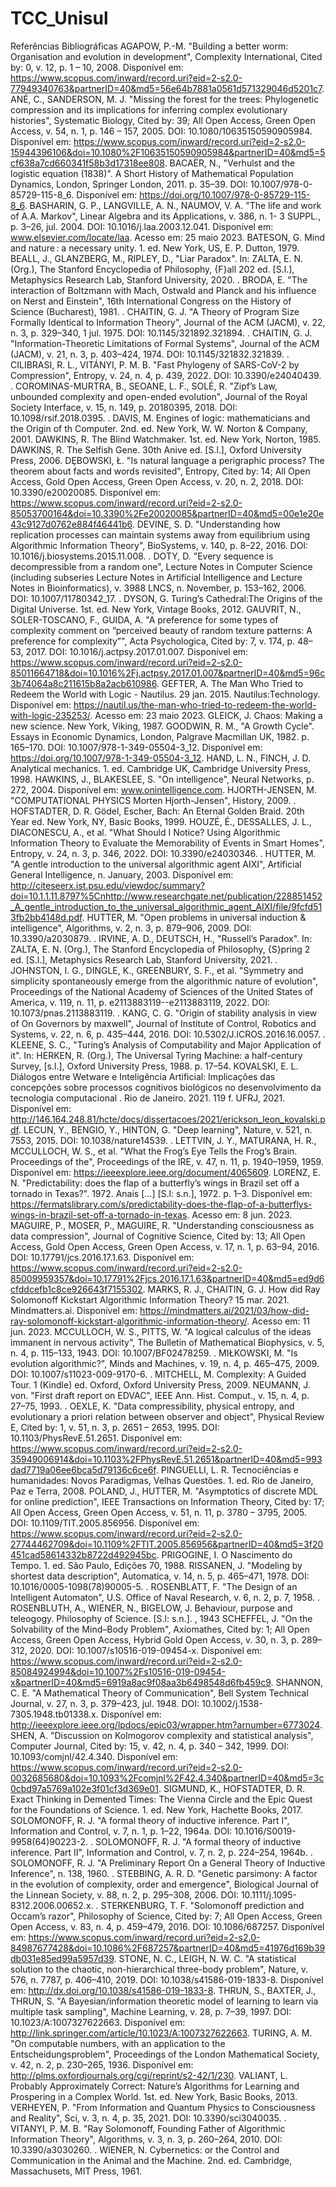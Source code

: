# TCC_Unisul
Referências Bibliográficas
AGAPOW, P.-M. "Building a better worm: Organisation and evolution in development", Complexity International, Cited by: 0, v. 12, p. 1 – 10, 2008. Disponível em: https://www.scopus.com/inward/record.uri?eid=2-s2.0-77949340763&partnerID=40&md5=56e64b7881a0561d571329046d5201c7.
ANÉ, C., SANDERSON, M. J. "Missing the forest for the trees: Phylogenetic compression and its implications for inferring complex evolutionary histories", Systematic Biology, Cited by: 39; All Open Access, Green Open Access, v. 54, n. 1, p. 146 – 157, 2005. DOI: 10.1080/10635150590905984. Disponível em: https://www.scopus.com/inward/record.uri?eid=2-s2.0-15944396106&doi=10.1080%2F10635150590905984&partnerID=40&md5=5cf638a7cd660341f58b3d17318ee808.
BACAËR, N., "Verhulst and the logistic equation (1838)". A Short History of Mathematical Population Dynamics, London, Springer London, 2011. p. 35–39. DOI: 10.1007/978-0-85729-115-8_6. Disponível em: https://doi.org/10.1007/978-0-85729-115-8_6.
BASHARIN, G. P., LANGVILLE, A. N., NAUMOV, V. A. "The life and work of A.A. Markov", Linear Algebra and its Applications, v. 386, n. 1- 3 SUPPL., p. 3–26, jul. 2004. DOI: 10.1016/j.laa.2003.12.041. Disponível em: www.elsevier.com/locate/laa. Acesso em: 25 maio 2023.
BATESON, G. Mind and nature : a necessary unity. 1. ed. New York, US, E. P. Dutton, 1979. 
BEALL, J., GLANZBERG, M., RIPLEY, D., "Liar Paradox". In: ZALTA, E. N. (Org.), The Stanford Encyclopedia of Philosophy, {F}all 202 ed. [S.l.], Metaphysics Research Lab, Stanford University, 2020. . 
BRODA, E. "The interaction of Boltzmann with Mach, Ostwald and Planck and his influence on Nerst and Einstein", 16th International Congress on the History of Science (Bucharest), 1981. .
CHAITIN, G. J. "A Theory of Program Size Formally Identical to Information Theory", Journal of the ACM (JACM), v. 22, n. 3, p. 329–340, 1 jul. 1975. DOI: 10.1145/321892.321894. .
CHAITIN, G. J. "Information-Theoretic Limitations of Formal Systems", Journal of the ACM (JACM), v. 21, n. 3, p. 403–424, 1974. DOI: 10.1145/321832.321839. .
CILIBRASI, R. L., VITÁNYI, P. M. B. "Fast Phylogeny of SARS-CoV-2 by Compression", Entropy, v. 24, n. 4, p. 439, 2022. DOI: 10.3390/e24040439. .
COROMINAS-MURTRA, B., SEOANE, L. F., SOLÉ, R. "Zipf’s Law, unbounded complexity and open-ended evolution", Journal of the Royal Society Interface, v. 15, n. 149, p. 20180395, 2018. DOI: 10.1098/rsif.2018.0395. .
DAVIS, M. Engines of logic: mathematicians and the Origin of th Computer. 2nd. ed. New York, W. W. Norton & Company, 2001. 
DAWKINS, R. The Blind Watchmaker. 1st. ed. New York, Norton, 1985. 
DAWKINS, R. The Selfish Gene. 30th Anive ed. [S.l.], Oxford University Press, 2006. 
DȨBOWSKI, Ł. "Is natural language a perigraphic process? The theorem about facts and words revisited", Entropy, Cited by: 14; All Open Access, Gold Open Access, Green Open Access, v. 20, n. 2, 2018. DOI: 10.3390/e20020085. Disponível em: https://www.scopus.com/inward/record.uri?eid=2-s2.0-85053700164&doi=10.3390%2Fe20020085&partnerID=40&md5=00e1e20e43c9127d0762e884f46441b6.
DEVINE, S. D. "Understanding how replication processes can maintain systems away from equilibrium using Algorithmic Information Theory", BioSystems, v. 140, p. 8–22, 2016. DOI: 10.1016/j.biosystems.2015.11.008. .
DOTY, D. "Every sequence is decompressible from a random one", Lecture Notes in Computer Science (including subseries Lecture Notes in Artificial Intelligence and Lecture Notes in Bioinformatics), v. 3988 LNCS, n. November, p. 153–162, 2006. DOI: 10.1007/11780342_17. .
DYSON, G. Turing’s Cathedral:The Origins of the Digital Universe. 1st. ed. New York, Vintage Books, 2012. 
GAUVRIT, N., SOLER-TOSCANO, F., GUIDA, A. "A preference for some types of complexity comment on “perceived beauty of random texture patterns: A preference for complexity”", Acta Psychologica, Cited by: 7, v. 174, p. 48–53, 2017. DOI: 10.1016/j.actpsy.2017.01.007. Disponível em: https://www.scopus.com/inward/record.uri?eid=2-s2.0-85011664718&doi=10.1016%2Fj.actpsy.2017.01.007&partnerID=40&md5=96c3b74064a8c211615b8a2acb610986.
GEFTER, A. The Man Who Tried to Redeem the World with Logic - Nautilus. 29 jan. 2015. Nautilus:Technology. Disponível em: https://nautil.us/the-man-who-tried-to-redeem-the-world-with-logic-235253/. Acesso em: 23 maio 2023.
GLEICK, J. Chaos: Making a new science. New York, Viking, 1987. 
GOODWIN, R. M., "A Growth Cycle". Essays in Economic Dynamics, London, Palgrave Macmillan UK, 1982. p. 165–170. DOI: 10.1007/978-1-349-05504-3_12. Disponível em: https://doi.org/10.1007/978-1-349-05504-3_12.
HAND, L. N., FINCH, J. D. Analytical mechanics. 1. ed. Cambridge UK, Cambridge University Press, 1998. 
HAWKINS, J., BLAKESLEE, S. "On intelligence", Neural Networks, p. 272, 2004. Disponível em: www.onintelligence.com.
HJORTH-JENSEN, M. "COMPUTATIONAL PHYSICS Morten Hjorth-Jensen", History, 2009. .
HOFSTADTER, D. R. Gödel, Escher, Bach: An Eternal Golden Braid. 20th Year ed. New York, NY, Basic Books, 1999. 
HOUZÉ, É., DESSALLES, J. L., DIACONESCU, A., et al. "What Should I Notice? Using Algorithmic Information Theory to Evaluate the Memorability of Events in Smart Homes", Entropy, v. 24, n. 3, p. 346, 2022. DOI: 10.3390/e24030346. .
HUTTER, M. "A gentle introduction to the universal algorithmic agent AIXI", Artificial General Intelligence, n. January, 2003. Disponível em: http://citeseerx.ist.psu.edu/viewdoc/summary?doi=10.1.1.11.8797%5Cnhttp://www.researchgate.net/publication/228851452_A_gentle_introduction_to_the_universal_algorithmic_agent_AIXI/file/9fcfd513fb2bb4148d.pdf.
HUTTER, M. "Open problems in universal induction & intelligence", Algorithms, v. 2, n. 3, p. 879–906, 2009. DOI: 10.3390/a2030879. .
IRVINE, A. D., DEUTSCH, H., "Russell’s Paradox". In: ZALTA, E. N. (Org.), The Stanford Encyclopedia of Philosophy, {S}pring 2 ed. [S.l.], Metaphysics Research Lab, Stanford University, 2021. . 
JOHNSTON, I. G., DINGLE, K., GREENBURY, S. F., et al. "Symmetry and simplicity spontaneously emerge from the algorithmic nature of evolution", Proceedings of the National Academy of Sciences of the United States of America, v. 119, n. 11, p. e2113883119--e2113883119, 2022. DOI: 10.1073/pnas.2113883119. .
KANG, C. G. "Origin of stability analysis in view of On Governors by maxwell", Journal of Institute of Control, Robotics and Systems, v. 22, n. 6, p. 435–444, 2016. DOI: 10.5302/J.ICROS.2016.16.0057. .
KLEENE, S. C., "Turing’s Analysis of Computability and Major Application of it". In: HERKEN, R. (Org.), The Universal Tyring Machine: a half-century Survey, [s.l.], Oxford University Press, 1988. p. 17–54. 
KOVALSKI, E. L. Diálogos entre Wetware e Inteligência Artificial: Implicações das concepções sobre processos cognitivos biológicos no desenvolvimento da tecnologia computacional . Rio de Janeiro. 2021. 119 f. UFRJ, 2021. Disponível em: http://146.164.248.81/hcte/docs/dissertacoes/2021/erickson_leon_kovalski.pdf. 
LECUN, Y., BENGIO, Y., HINTON, G. "Deep learning", Nature, v. 521, n. 7553, 2015. DOI: 10.1038/nature14539. .
LETTVIN, J. Y., MATURANA, H. R., MCCULLOCH, W. S., et al. "What the Frog’s Eye Tells the Frog’s Brain. Proceedings of the", Proceedings of the IRE, v. 47, n. 11, p. 1940–1959, 1959. Disponível em: https://ieeexplore.ieee.org/document/4065609.
LORENZ, E. N. "Predictability: does the flap of a butterfly’s wings in Brazil set off a tornado in Texas?". 1972. Anais [...] [S.l: s.n.], 1972. p. 1–3. Disponível em: https://fermatslibrary.com/s/predictability-does-the-flap-of-a-butterflys-wings-in-brazil-set-off-a-tornado-in-texas. Acesso em: 8 jun. 2023. 
MAGUIRE, P., MOSER, P., MAGUIRE, R. "Understanding consciousness as data compression", Journal of Cognitive Science, Cited by: 13; All Open Access, Gold Open Access, Green Open Access, v. 17, n. 1, p. 63–94, 2016. DOI: 10.17791/jcs.2016.17.1.63. Disponível em: https://www.scopus.com/inward/record.uri?eid=2-s2.0-85009959357&doi=10.17791%2Fjcs.2016.17.1.63&partnerID=40&md5=ed9d6cfddcefb1c8ce926643f7155302.
MARKS, R. J., CHAITIN, G. J. How did Ray Solomonoff Kickstart Algorithmic Information Theory? 15 mar. 2021. Mindmatters.ai. Disponível em: https://mindmatters.ai/2021/03/how-did-ray-solomonoff-kickstart-algorithmic-information-theory/. Acesso em: 11 jun. 2023.
MCCULLOCH, W. S., PITTS, W. "A logical calculus of the ideas immanent in nervous activity", The Bulletin of Mathematical Biophysics, v. 5, n. 4, p. 115–133, 1943. DOI: 10.1007/BF02478259. .
MIŁKOWSKI, M. "Is evolution algorithmic?", Minds and Machines, v. 19, n. 4, p. 465–475, 2009. DOI: 10.1007/s11023-009-9170-6. .
MITCHELL, M. Complexity: A Guided Tour. 1 (Kindle) ed. Oxford, Oxford University Press, 2009. 
NEUMANN, J. von. "First draft report on EDVAC", IEEE Ann. Hist. Comput., v. 15, n. 4, p. 27–75, 1993. .
OEXLE, K. "Data compressibility, physical entropy, and evolutionary a priori relation between observer and object", Physical Review E, Cited by: 1, v. 51, n. 3, p. 2651 – 2653, 1995. DOI: 10.1103/PhysRevE.51.2651. Disponível em: https://www.scopus.com/inward/record.uri?eid=2-s2.0-35949006914&doi=10.1103%2FPhysRevE.51.2651&partnerID=40&md5=993dad7719a06ee6bca5d79136c6ce6f.
PINGUELLI, L. R. Tecnociências e humanidades: Novos Paradigmas, Velhas Questões. 1. ed. Rio de Janeiro, Paz e Terra, 2008. 
POLAND, J., HUTTER, M. "Asymptotics of discrete MDL for online prediction", IEEE Transactions on Information Theory, Cited by: 17; All Open Access, Green Open Access, v. 51, n. 11, p. 3780 – 3795, 2005. DOI: 10.1109/TIT.2005.856956. Disponível em: https://www.scopus.com/inward/record.uri?eid=2-s2.0-27744462709&doi=10.1109%2FTIT.2005.856956&partnerID=40&md5=3f20451cad58614332b8722d492945bc.
PRIGOGINE, I. O Nascimento do Tempo. 1. ed. São Paulo, Edições 70, 1988. 
RISSANEN, J. "Modeling by shortest data description", Automatica, v. 14, n. 5, p. 465–471, 1978. DOI: 10.1016/0005-1098(78)90005-5. .
ROSENBLATT, F. "The Design of an Intelligent Automaton", U.S. Office of Naval Research, v. 6, n. 2, p. 7, 1958. .
ROSENBLUTH, A., WIENER, N., BIGELOW, J. Behaviour, purpose and teleogogy. Philosophy of Science. [S.l: s.n.]. , 1943
SCHEFFEL, J. "On the Solvability of the Mind–Body Problem", Axiomathes, Cited by: 1; All Open Access, Green Open Access, Hybrid Gold Open Access, v. 30, n. 3, p. 289–312, 2020. DOI: 10.1007/s10516-019-09454-x. Disponível em: https://www.scopus.com/inward/record.uri?eid=2-s2.0-85084924994&doi=10.1007%2Fs10516-019-09454-x&partnerID=40&md5=6919a8ac9f08aa3b6498548d6fb459c9.
SHANNON, C. E. "A Mathematical Theory of Communication", Bell System Technical Journal, v. 27, n. 3, p. 379–423, jul. 1948. DOI: 10.1002/j.1538-7305.1948.tb01338.x. Disponível em: http://ieeexplore.ieee.org/lpdocs/epic03/wrapper.htm?arnumber=6773024.
SHEN, A. "Discussion on Kolmogorov complexity and statistical analysis", Computer Journal, Cited by: 15, v. 42, n. 4, p. 340 – 342, 1999. DOI: 10.1093/comjnl/42.4.340. Disponível em: https://www.scopus.com/inward/record.uri?eid=2-s2.0-0032685680&doi=10.1093%2Fcomjnl%2F42.4.340&partnerID=40&md5=3c0cbd97a5769a102e3f01cf3d369e01.
SIGMUND, K., HOFSTADTER, D. R. Exact Thinking in Demented Times: The Vienna Circle and the Epic Quest for the Foundations of Science. 1. ed. New York, Hachette Books, 2017. 
SOLOMONOFF, R. J. "A formal theory of inductive inference. Part I", Information and Control, v. 7, n. 1, p. 1–22, 1964a. DOI: 10.1016/S0019-9958(64)90223-2. .
SOLOMONOFF, R. J. "A formal theory of inductive inference. Part II", Information and Control, v. 7, n. 2, p. 224–254, 1964b. .
SOLOMONOFF, R. J. "A Preliminary Report On a General Theory of Inductive Inference", n. 138, 1960. .
STEBBING, A. R. D. "Genetic parsimony: A factor in the evolution of complexity, order and emergence", Biological Journal of the Linnean Society, v. 88, n. 2, p. 295–308, 2006. DOI: 10.1111/j.1095-8312.2006.00652.x. .
STERKENBURG, T. F. "Solomonoff prediction and Occam’s razor", Philosophy of Science, Cited by: 7; All Open Access, Green Open Access, v. 83, n. 4, p. 459–479, 2016. DOI: 10.1086/687257. Disponível em: https://www.scopus.com/inward/record.uri?eid=2-s2.0-84987677428&doi=10.1086%2F687257&partnerID=40&md5=41976d169b39db031e85ed99a5957d39.
STONE, N. C., LEIGH, N. W. C. "A statistical solution to the chaotic, non-hierarchical three-body problem", Nature, v. 576, n. 7787, p. 406–410, 2019. DOI: 10.1038/s41586-019-1833-8. Disponível em: http://dx.doi.org/10.1038/s41586-019-1833-8.
THRUN, S., BAXTER, J., THRUN, S. "A Bayesian/information theoretic model of learning to learn via multiple task sampling", Machine Learning, v. 28, p. 7–39, 1997. DOI: 10.1023/A:1007327622663. Disponível em: http://link.springer.com/article/10.1023/A:1007327622663.
TURING, A. M. "On computable numbers, with an application to the Entscheidungsproblem", Proceedings of the London Mathematical Society, v. 42, n. 2, p. 230–265, 1936. Disponível em: http://plms.oxfordjournals.org/cgi/reprint/s2-42/1/230.
VALIANT, L. Probably Approximately Correct: Nature’s Algorithms for Learning and Prospering in a Complex World. 1st. ed. New York, Basic Books, 2013. 
VERHEYEN, P. "From Information and Quantum Physics to Consciousness and Reality", Sci, v. 3, n. 4, p. 35, 2021. DOI: 10.3390/sci3040035. .
VITANYI, P. M. B. "Ray Solomonoff, Founding Father of Algorithmic Information Theory", Algorithms, v. 3, n. 3, p. 260–264, 2010. DOI: 10.3390/a3030260. .
WIENER, N. Cybernetics: or the Control and Communication in the Animal and the Machine. 2nd. ed. Cambridge, Massachusets, MIT Press, 1961. 
